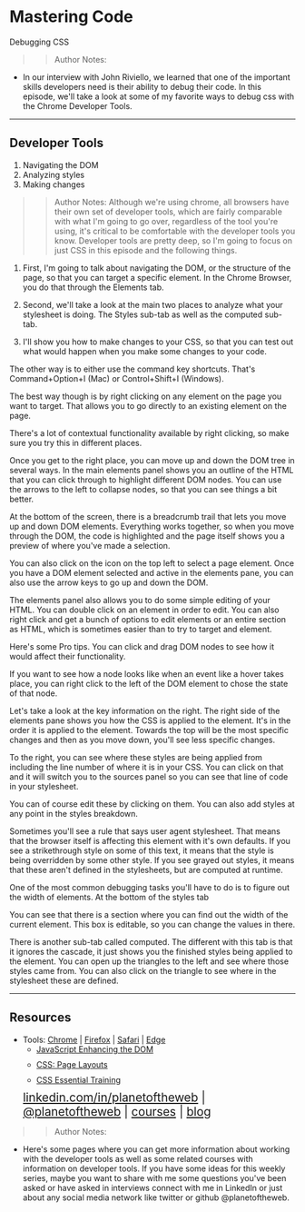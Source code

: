 
<!-- .slide: data-state="title" -->

# Mastering Code
Debugging CSS

>> Author Notes:
- In our interview with John Riviello, we learned that one of the important skills developers need is their ability to debug their code. In this episode, we'll take a look at some of my favorite ways to debug css with the Chrome Developer Tools.

---

## Developer Tools

<ol>
  <li class="fragment">Navigating the DOM</li>
  <li class="fragment">Analyzing styles</li>
  <li class="fragment">Making changes</li>
</ol>

>> Author Notes:
Although we're using chrome, all browsers have their own set of developer tools, which are fairly comparable with what I'm going to go over, regardless of the tool you're using, it's critical to be comfortable with the developer tools you know. Developer tools are pretty deep, so I'm going to focus on just CSS in this episode and the following things.

1. First, I'm going to talk about navigating the DOM, or the structure of the page, so that you can target a specific element. In the Chrome Browser, you do that through the Elements tab.

2. Second, we'll take a look at the main two places to analyze what your stylesheet is doing. The Styles sub-tab as well as the computed sub-tab.

3. I'll show you how to make changes to your CSS, so that you can test out what would happen when you make some changes to your code.


The other way is to either use the command key shortcuts. That's Command+Option+I (Mac) or Control+Shift+I (Windows).

The best way though is by right clicking on any element on the page you want to target. That allows you to go directly to an existing element on the page.

There's a lot of contextual functionality available by right clicking, so make sure you try this in different places.

Once you get to the right place, you can move up and down the DOM tree in several ways. In the main elements panel shows you an outline of the HTML that you can click through to highlight different DOM nodes. You can use the arrows to the left to collapse nodes, so that you can see things a bit better.

At the bottom of the screen, there is a breadcrumb trail that lets you move up and down DOM elements. Everything works together, so when you move through the DOM, the code is highlighted and the page itself shows you a preview of where you've made a selection.

You can also click on the icon on the top left to select a page element. Once you have a DOM element selected and active in the elements pane, you can also use the arrow keys to go up and down the DOM.

The elements panel also allows you to do some simple editing of your HTML. You can double click on an element in order to edit. You can also right click and get a bunch of options to edit elements or an entire section as HTML, which is sometimes easier than to try to target and element.

Here's some Pro tips. You can click and drag DOM nodes to see how it would affect their functionality.

If you want to see how a node looks like when an event like a hover takes place, you can right click to the left of the DOM element to chose the state of that node.

Let's take a look at the key information on the right. The right side of the elements pane shows you how the CSS is applied to the element. It's in the order it is applied to the element. Towards the top will be the most specific changes and then as you move down, you'll see less specific changes.

To the right, you can see where these styles are being applied from including the line number of where it is in your CSS. You can click on that and it will switch you to the sources panel so you can see that line of code in your stylesheet.

You can of course edit these by clicking on them. You can also add styles at any point in the styles breakdown.

Sometimes you'll see a rule that says user agent stylesheet. That means that the browser itself is affecting this element with it's own defaults. If you see a strikethrough style on some of this text, it means that the style is being overridden by some other style. If you see grayed out styles, it means that these aren't defined in the stylesheets, but are computed at runtime.

One of the most common debugging tasks you'll have to do is to figure out the width of elements. At the bottom of the styles tab

You can see that there is a section where you can find out the width of the current element. This box is editable, so you can change the values in there.

There is another sub-tab called computed. The different with this tab is that it ignores the cascade, it just shows you the finished styles being applied to the element. You can open up the triangles to the left and see where those styles came from. You can also click on the triangle to see where in the stylesheet these are defined.


---
## Resources
<ul>
  <li>Tools: <a href="https://developers.google.com/web/tools/chrome-devtools/">Chrome</a> | <a href="https://developer.mozilla.org/en-US/docs/Tools">Firefox</a> | <a href="https://developer.apple.com/safari/tools/">Safari</a> | <a href="https://docs.microsoft.com/en-us/microsoft-edge/f12-devtools-guide">Edge</a></li>
  <li style="list-style: none;">
    <ul>
      <li style="margin-bottom: 10px"><a href="https://www.linkedin.com/learning/javascript-enhancing-the-dom/navigating-the-dom-with-developer-tools">JavaScript Enhancing the DOM</a></li>
      <li style="margin-bottom: 10px"><a href="https://www.linkedin.com/learning/css-page-layouts/css-debugging-tools">CSS: Page Layouts</a></li>
      <li style="margin-bottom: 10px"><a href="https://www.linkedin.com/learning/css-essential-training-2/debugging-css">CSS Essential Training</a></li>
    </ul>
  <li style="list-style: none; font-size: 1.3rem;"><a href="https://www.linkedin.com/in/planetoftheweb">linkedin.com/in/planetoftheweb</a> | <a href="https://www.twitter.com/planetoftheweb">@planetoftheweb</a> | <a href="https://www.linkedin.com/learning/instructors/ray-villalobos">courses</a> | <a href="https://raybo.org">blog</a></li>
</ul>

>> Author Notes:
- Here's some pages where you can get more information about working with the developer tools as well as some related courses with information on developer tools. If you have some ideas for this weekly series, maybe you want to share with me some questions you've been asked or have asked in interviews connect with me in LinkedIn or just about any social media network like twitter or github @planetoftheweb.
